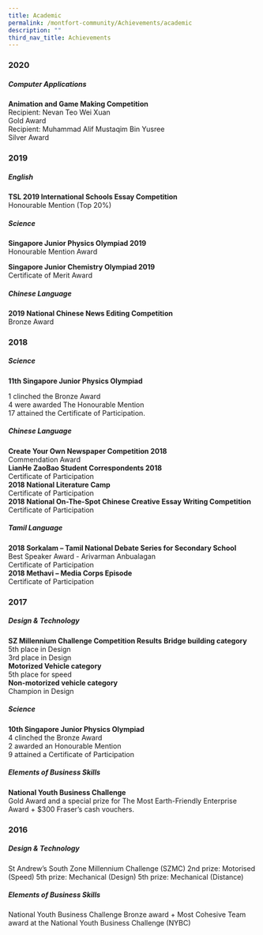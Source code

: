 ```yaml
---
title: Academic
permalink: /montfort-community/Achievements/academic
description: ""
third_nav_title: Achievements
---
```

### 2020

##### Computer Applications
**Animation and Game Making Competition**    
Recipient: Nevan Teo Wei Xuan     
Gold Award    
Recipient: Muhammad Alif Mustaqim Bin Yusree     
Silver Award

### 2019

##### English
**TSL 2019 International Schools Essay Competition**     
Honourable Mention (Top 20%)

##### Science    
**Singapore Junior Physics Olympiad 2019**     
Honourable Mention Award     

**Singapore Junior Chemistry Olympiad 2019**	   
Certificate of Merit Award

##### Chinese Language
**2019 National Chinese News Editing Competition**	    
Bronze Award

### 2018

##### Science
**11th Singapore Junior Physics Olympiad**

1 clinched the Bronze Award    
4 were awarded The Honourable Mention    
17 attained the Certificate of Participation.    


##### Chinese Language     
**Create Your Own Newspaper Competition 2018**   
Commendation Award    
**LianHe ZaoBao Student Correspondents 2018**   
Certificate of Participation    
**2018 National Literature Camp**      
Certificate of Participation    
**2018 National On-The-Spot Chinese Creative Essay Writing Competition**       
Certificate of Participation    

##### Tamil Language
**2018 Sorkalam – Tamil National Debate Series for Secondary School**  
Best Speaker Award - Arivarman Anbualagan    
Certificate of Participation       
**2018 Methavi – Media Corps Episode**       
Certificate of Participation


### 2017

##### Design & Technology
**SZ Millennium Challenge Competition Results**
**Bridge building category**    
5th place in Design    
3rd place in Design    
**Motorized Vehicle category**   
5th place for speed    
**Non-motorized vehicle category**    
Champion in Design

##### Science
**10th Singapore Junior Physics Olympiad**    
4 clinched the Bronze Award    
2 awarded an Honourable Mention    
9 attained a Certificate of Participation    

##### Elements of Business Skills
**National Youth Business Challenge**    
Gold Award and a special prize for The Most Earth-Friendly Enterprise Award + $300 Fraser’s cash vouchers.

 

### 2016

##### Design & Technology
St Andrew’s South Zone Millennium Challenge (SZMC)
2nd prize: Motorised (Speed)
5th prize: Mechanical (Design)
5th prize: Mechanical (Distance)

##### Elements of Business Skills
National Youth Business Challenge 
Bronze award + Most Cohesive Team award at the National Youth Business Challenge (NYBC)
